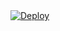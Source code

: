 <a href="https://heroku.com/deploy?template=https://github.com/iniemin/afsub">
  <img src="https://www.herokucdn.com/deploy/button.svg" alt="Deploy">
</a>
